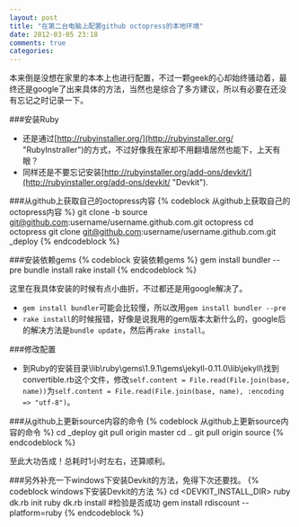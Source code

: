 ```yaml
---
layout: post
title: "在第二台电脑上配置github octopress的本地环境"
date: 2012-03-05 23:18
comments: true
categories: 
---
```

本来倒是没想在家里的本本上也进行配置，不过一颗geek的心却始终骚动着，最终还是google了出来具体的方法，当然也是综合了多方建议，所以有必要在还没有忘记之时记录一下。

###安装Ruby
- 还是通过[http://rubyinstaller.org/](http://rubyinstaller.org/ "RubyInstraller")的方式，不过好像我在家却不用翻墙居然也能下，上天有眼？
- 同样还是不要忘记安装[http://rubyinstaller.org/add-ons/devkit/](http://rubyinstaller.org/add-ons/devkit/ "Devkit").

###从github上获取自己的octopress内容
{% codeblock 从github上获取自己的octopress内容 %}
git clone -b source git@github.com:username/username.github.com.git octopress
cd octopress
git clone git@github.com:username/username.github.com.git _deploy
{% endcodeblock %}

###安装依赖gems
{% codeblock 安装依赖gems %}
gem install bundler --pre 
bundle install
rake install
{% endcodeblock %}

这里在我具体安装的时候有点小曲折，不过都还是用google解决了。

- `gem install bundler`可能会比较慢，所以改用`gem install bundler --pre`
- `rake install`的时候报错，好像是说我用的gem版本太新什么的，google后的解决方法是`bundle update`，然后再`rake install`。

###修改配置
- 到Ruby的安装目录\lib\ruby\gems\1.9.1\gems\jekyll-0.11.0\lib\jekyll\找到convertible.rb这个文件，修改`self.content = File.read(File.join(base, name))`为`self.content = File.read(File.join(base, name), :encoding => "utf-8")`。

###从github上更新source内容的命令
{% codeblock 从github上更新source内容的命令 %}
cd _deploy
git pull origin master
cd ..
git pull origin source
{% endcodeblock %}

至此大功告成！总耗时1小时左右，还算顺利。

###另外补充一下windows下安装Devkit的方法，免得下次还要找。
{% codeblock windows下安装Devkit的方法 %}
cd <DEVKIT_INSTALL_DIR>
ruby dk.rb init
ruby dk.rb install
#检验是否成功
gem install rdiscount --platform=ruby
{% endcodeblock %}




